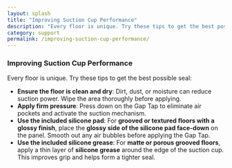 ```yaml
---
layout: splash
title: "Improving Suction Cup Performance"
description: "Every floor is unique. Try these tips to get the best possible seal"
category: support
permalink: /improving-suction-cup-performance/
---
```

### **Improving Suction Cup Performance**
Every floor is unique. Try these tips to get the best possible seal:

- **Ensure the floor is clean and dry**: Dirt, dust, or moisture can reduce suction power. Wipe the area thoroughly before applying.
- **Apply firm pressure**: Press down on the Gap Tap to eliminate air pockets and activate the suction mechanism.
- **Use the included silicone pad**: For **grooved or textured floors with a glossy finish**, place the **glossy side of the silicone pad face-down** on the panel. Smooth out any air bubbles before applying the Gap Tap.
- **Use the included silicone grease**: For **matte or porous grooved floors**, apply a thin layer of **silicone grease** around the edge of the suction cup. This improves grip and helps form a tighter seal.